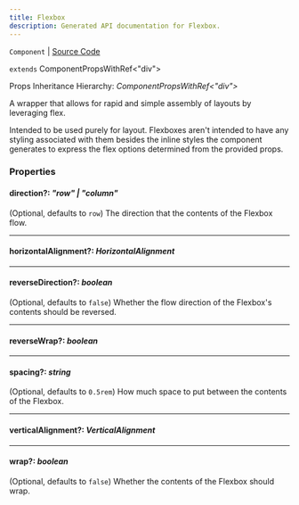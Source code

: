 ```yaml
---
title: Flexbox
description: Generated API documentation for Flexbox.
---
```


`Component` | [Source Code](https://github.com/mrCamelCode/jtjs/blob/ddfaeb1a2c9bf793372bb41076f65f452b124091/libs/react/lib/components/wrappers/layout/Flexbox.tsx#L37)

`extends` ComponentPropsWithRef<"div">

Props Inheritance Hierarchy: _ComponentPropsWithRef<"div">_

A wrapper that allows for rapid and simple assembly of layouts by leveraging flex.

Intended to be used purely for layout. Flexboxes aren't intended to have any styling associated with them besides the inline
styles the component generates to express the flex options determined from the provided props.

### Properties

#### direction?: _"row" | "column"_

(Optional, defaults to `row`) The direction that the contents of the Flexbox
flow.

---

#### horizontalAlignment?: _HorizontalAlignment_

---

#### reverseDirection?: _boolean_

(Optional, defaults to `false`) Whether the flow direction of the Flexbox's
contents should be reversed.

---

#### reverseWrap?: _boolean_

---

#### spacing?: _string_

(Optional, defaults to `0.5rem`) How much space to put between the contents of
the Flexbox.

---

#### verticalAlignment?: _VerticalAlignment_

---

#### wrap?: _boolean_

(Optional, defaults to `false`) Whether the contents of the Flexbox should
wrap.